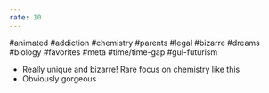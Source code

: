 ```yaml
---
rate: 10
---
```


#animated #addiction #chemistry #parents #legal #bizarre #dreams #biology #favorites #meta #time/time-gap #gui-futurism 


- Really unique and bizarre! Rare focus on chemistry like this
- Obviously gorgeous